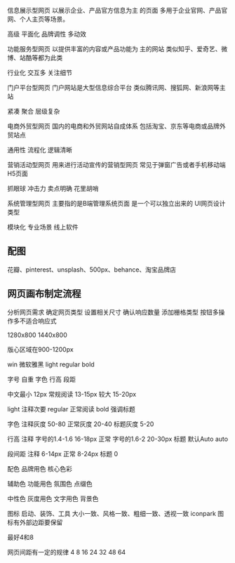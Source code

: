 信息展示型网页
以展示企业、产品官方信息为主
的页面
多用于企业官网、产品官网、个人主页等场景。
 
高级
平面化
品牌调性
多动效 


功能服务型网页
以提供丰富的内容或产品功能为
主的网站
类似知乎、爱奇艺、微博、站酷等都为此类

行业化
交互多
关注细节


门户平台型网页
门户网站是大型信息综合平台
类似腾讯网、搜狐网、新浪网等主站

紧凑
聚合
层级复杂


电商外贸型网页
国内的电商和外贸网站自成体系
包括淘宝、京东等电商或品牌外贸站点

通用性
流程化
逻辑清晰


营销活动型网页
用来进行活动宣传的营销型网页
常见于弹窗广告或者手机移动端H5页面

抓眼球
冲击力
卖点明确
花里胡哨

系统管理型网页
主要指的是B端管理系统页面
是一个可以独立出来的 UI网页设计类型

模块化
专业场景
线上软件


## 配图
花瓣、pinterest、unsplash、500px、behance、淘宝品牌店


## 网页画布制定流程
分析网页需求 确定网页类型 设置相关尺寸 确认响应数量 添加栅格类型
按钮多操作多不适合响应式

1280x800
1440x800

版心区域在900-1200px

win 微软雅黑 light regular bold

字号 自重 字色 行高 段距

中文最小 12px
常规阅读  13-15px
较大 15-20px

light 注释次要
regular 正常阅读
bold 强调标题

字色 
注释灰度  50-80
正常灰度 20-40
标题灰度 5-20

行高
注释  字号的1.4-1.6 16-18px
正常 字号的1.6-2 20-30px
标题 默认Auto auto

段间距
注释 6-14px
正常 8-24px
标题 0


配色
品牌用色
核心色彩

辅助色
功能用色
氛围色
点缀色

中性色
灰度用色
文字用色
背景色


图标
启动、装饰、工具
大小一致、风格一致、粗细一致、透视一致
iconpark
图标有外部边距要保留

最好4和8

网页间距有一定的规律 4 8 16 24 32 48 64